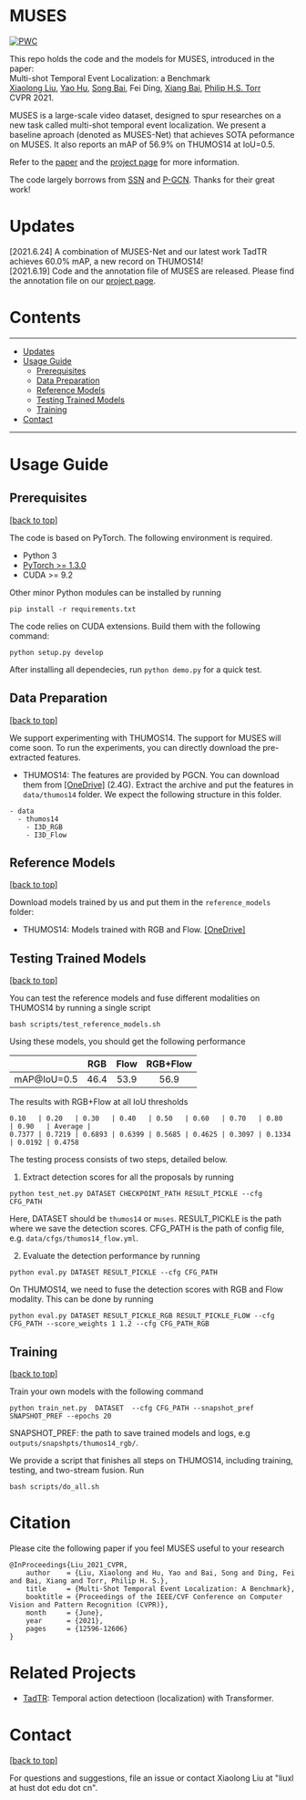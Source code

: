 # MUSES

[![PWC](https://img.shields.io/endpoint.svg?url=https://paperswithcode.com/badge/multi-shot-temporal-event-localization-a/temporal-action-localization-on-thumos14)](https://paperswithcode.com/sota/temporal-action-localization-on-thumos14?p=multi-shot-temporal-event-localization-a)

This repo holds the code and the models for MUSES, introduced in the paper:<br>
Multi-shot Temporal Event Localization: a Benchmark<br>
[Xiaolong Liu](https://github.com/xlliu7), [Yao Hu](https://scholar.google.com/citations?user=LIu7k7wAAAAJ), [Song Bai](http://songbai.site), Fei Ding, [Xiang Bai](http://122.205.5.5:8071/~xbai/), [Philip H.S. Torr](http://www.robots.ox.ac.uk/~phst/)<br>
CVPR 2021.


MUSES is a large-scale video dataset, designed to spur researches on a new task called multi-shot temporal event localization. We present a baseline aproach (denoted as MUSES-Net) that achieves SOTA peformance on MUSES. It also reports an mAP of 56.9% on THUMOS14 at IoU=0.5. 

Refer to the [paper](https://arxiv.org/abs/2012.09434) and the [project page](http://songbai.site/muses/) for more information.

The code largely borrows from [SSN][ssn] and [P-GCN][pgcn]. Thanks for their great work!

# Updates
[2021.6.24] A combination of MUSES-Net and our latest work TadTR achieves 60.0% mAP, a new record on THUMOS14!<br>
[2021.6.19] Code and the annotation file of MUSES are released. Please find the annotation file on our [project page](http://songbai.site/muses/).

# Contents
----
* [Updates](#updates)
* [Usage Guide](#usage-guide)
   * [Prerequisites](#prerequisites)
   * [Data Preparation](#data-preparation)
   * [Reference Models](#reference-models)
   * [Testing Trained Models](#testing-trained-models)
   * [Training](#training)
* [Contact](#contact)

----


# Usage Guide

## Prerequisites
[[back to top](#MUSES)]

The code is based on PyTorch. The following environment is required.
- Python 3
- [PyTorch >= 1.3.0][pytorch] 
- CUDA >= 9.2

Other minor Python modules can be installed by running
```
pip install -r requirements.txt
```

The code relies on CUDA extensions. Build them with the following command:
```
python setup.py develop
```

After installing all dependecies, run `python demo.py` for a quick test.

## Data Preparation
[[back to top](#MUSES)]

We support experimenting with THUMOS14. The support for MUSES will come soon. To run the experiments, you can directly download the pre-extracted features.

- THUMOS14: The features are provided by PGCN. You can download them from [[OneDrive]](https://husteducn-my.sharepoint.com/:u:/g/personal/liuxl_hust_edu_cn/EQ-5j4yQL0pNmgV4N0UPiokBFE3BX2TWEAzUxqNaAp2xEw?e=2SkUdn) (2.4G).
Extract the archive and put the features in `data/thumos14` folder. We expect the following structure in this folder.
```text
- data
  - thumos14
    - I3D_RGB
    - I3D_Flow
```


## Reference Models
[[back to top](#MUSES)]

Download models trained by us and put them in the `reference_models` folder:
- THUMOS14: Models trained with RGB and Flow. [[OneDrive]](https://husteducn-my.sharepoint.com/:f:/g/personal/liuxl_hust_edu_cn/Ev6jpwGyKklHgCKwRwNEpaEB7FsRE_CmS-0sXkdaNgPPcw?e=b0BnpC)

## Testing Trained Models
[[back to top](#MUSES)]

You can test the reference models and fuse different modalities on THUMOS14 by running a single script
```
bash scripts/test_reference_models.sh
```

Using these models, you should get the following performance

||RGB|Flow|RGB+Flow|
|:-:|:-:|:-:|:-:|
|mAP@IoU=0.5|46.4|53.9|56.9|

The results with RGB+Flow at all IoU thresholds
```
0.10   | 0.20   | 0.30   | 0.40   | 0.50   | 0.60   | 0.70   | 0.80   | 0.90   | Average |
0.7377 | 0.7219 | 0.6893 | 0.6399 | 0.5685 | 0.4625 | 0.3097 | 0.1334 | 0.0192 | 0.4758  
```

The testing process consists of two steps, detailed below.

1. Extract detection scores for all the proposals by running
```
python test_net.py DATASET CHECKPOINT_PATH RESULT_PICKLE --cfg CFG_PATH
```
Here, DATASET should be `thumos14` or `muses`. RESULT_PICKLE is the path where we save the detection scores. CFG_PATH is the path of config file, e.g. `data/cfgs/thumos14_flow.yml`.

2. Evaluate the detection performance by running
```
python eval.py DATASET RESULT_PICKLE --cfg CFG_PATH
```

On THUMOS14, we need to fuse the detection scores with RGB and Flow modality. This can be done by running
```
python eval.py DATASET RESULT_PICKLE_RGB RESULT_PICKLE_FLOW --cfg CFG_PATH --score_weights 1 1.2 --cfg CFG_PATH_RGB
```

## Training
[[back to top](#MUSES)]

Train your own models with the following command
```
python train_net.py  DATASET  --cfg CFG_PATH --snapshot_pref SNAPSHOT_PREF --epochs 20
```
SNAPSHOT_PREF: the path to save trained models and logs, e.g `outputs/snapshpts/thumos14_rgb/`. 

We provide a script that finishes all steps on THUMOS14, including training, testing, and two-stream fusion. Run
```
bash scripts/do_all.sh
```

# Citation
Please cite the following paper if you feel MUSES useful to your research
```
@InProceedings{Liu_2021_CVPR,
    author    = {Liu, Xiaolong and Hu, Yao and Bai, Song and Ding, Fei and Bai, Xiang and Torr, Philip H. S.},
    title     = {Multi-Shot Temporal Event Localization: A Benchmark},
    booktitle = {Proceedings of the IEEE/CVF Conference on Computer Vision and Pattern Recognition (CVPR)},
    month     = {June},
    year      = {2021},
    pages     = {12596-12606}
}
```

# Related Projects
- [TadTR](https://github.com/xlliu7/TadTR): Temporal action detectioon (localization) with Transformer.



# Contact
[[back to top](#MUSES)]

For questions and suggestions, file an issue or contact Xiaolong Liu at "liuxl at hust dot edu dot cn".


[thumos14]:http://crcv.ucf.edu/THUMOS14/download.html
[tsn]:https://github.com/yjxiong/temporal-segment-networks
[anet_down]:https://github.com/activitynet/ActivityNet/tree/master/Crawler
[map]:http://homepages.inf.ed.ac.uk/ckiw/postscript/ijcv_voc09.pdf
[action_kinetics]:http://yjxiong.me/others/kinetics_action/
[pytorch]:https://github.com/pytorch/pytorch
[ssn]:http://yjxiong.me/others/ssn/
[emv]:https://github.com/zbwglory/MV-release
[features_google]: https://drive.google.com/open?id=1C6829qlU_vfuiPdJSqHz3qSqqc0SDCr_
[features_baidu]: https://pan.baidu.com/s/1Dqbcm5PKbK-8n0ZT9KzxGA
[pgcn]: https://github.com/Alvin-Zeng/PGCN
